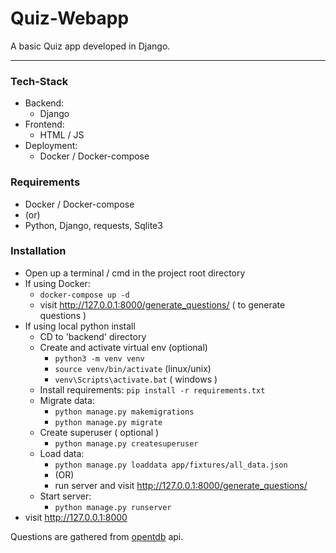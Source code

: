 # Quiz-Webapp

A basic Quiz app developed in Django.
___

### Tech-Stack
* Backend:
  * Django
* Frontend:
  * HTML / JS 
* Deployment:
  * Docker / Docker-compose

### Requirements
- Docker / Docker-compose
- (or)
- Python, Django, requests, Sqlite3

### Installation
- Open up a terminal / cmd in the project root directory
- If using Docker:
  - `docker-compose up -d`
  - visit http://127.0.0.1:8000/generate_questions/ ( to generate questions )
- If using local python install
  - CD to 'backend' directory
  - Create and activate virtual env (optional)
    - `python3 -m venv venv`
    - `source venv/bin/activate` (linux/unix)
    - `venv\Scripts\activate.bat` ( windows )
  - Install requirements: `pip install -r requirements.txt`
  - Migrate data:
    - `python manage.py makemigrations`
    - `python manage.py migrate`
  - Create superuser ( optional )
    - `python manage.py createsuperuser`
  - Load data:
    - `python manage.py loaddata app/fixtures/all_data.json`
    -  (OR)
    - run server and visit http://127.0.0.1:8000/generate_questions/
  - Start server:
    - `python manage.py runserver`
- visit http://127.0.0.1:8000


Questions are gathered from [opentdb](https://opentdb.com/) api.